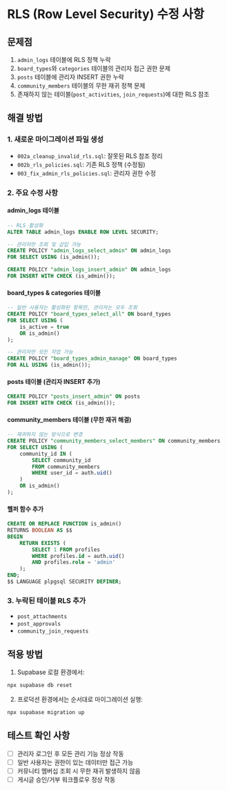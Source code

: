 # RLS (Row Level Security) 수정 사항

## 문제점
1. `admin_logs` 테이블에 RLS 정책 누락
2. `board_types`와 `categories` 테이블의 관리자 접근 권한 문제
3. `posts` 테이블에 관리자 INSERT 권한 누락
4. `community_members` 테이블의 무한 재귀 정책 문제
5. 존재하지 않는 테이블(`post_activities`, `join_requests`)에 대한 RLS 참조

## 해결 방법

### 1. 새로운 마이그레이션 파일 생성
- `002a_cleanup_invalid_rls.sql`: 잘못된 RLS 참조 정리
- `002b_rls_policies.sql`: 기존 RLS 정책 (수정됨)
- `003_fix_admin_rls_policies.sql`: 관리자 권한 수정

### 2. 주요 수정 사항

#### admin_logs 테이블
```sql
-- RLS 활성화
ALTER TABLE admin_logs ENABLE ROW LEVEL SECURITY;

-- 관리자만 조회 및 삽입 가능
CREATE POLICY "admin_logs_select_admin" ON admin_logs
FOR SELECT USING (is_admin());

CREATE POLICY "admin_logs_insert_admin" ON admin_logs
FOR INSERT WITH CHECK (is_admin());
```

#### board_types & categories 테이블
```sql
-- 일반 사용자는 활성화된 항목만, 관리자는 모두 조회
CREATE POLICY "board_types_select_all" ON board_types
FOR SELECT USING (
    is_active = true 
    OR is_admin()
);

-- 관리자만 모든 작업 가능
CREATE POLICY "board_types_admin_manage" ON board_types
FOR ALL USING (is_admin());
```

#### posts 테이블 (관리자 INSERT 추가)
```sql
CREATE POLICY "posts_insert_admin" ON posts
FOR INSERT WITH CHECK (is_admin());
```

#### community_members 테이블 (무한 재귀 해결)
```sql
-- 재귀하지 않는 방식으로 변경
CREATE POLICY "community_members_select_members" ON community_members
FOR SELECT USING (
    community_id IN (
        SELECT community_id 
        FROM community_members 
        WHERE user_id = auth.uid()
    )
    OR is_admin()
);
```

#### 헬퍼 함수 추가
```sql
CREATE OR REPLACE FUNCTION is_admin()
RETURNS BOOLEAN AS $$
BEGIN
    RETURN EXISTS (
        SELECT 1 FROM profiles 
        WHERE profiles.id = auth.uid() 
        AND profiles.role = 'admin'
    );
END;
$$ LANGUAGE plpgsql SECURITY DEFINER;
```

### 3. 누락된 테이블 RLS 추가
- `post_attachments`
- `post_approvals`
- `community_join_requests`

## 적용 방법

1. Supabase 로컬 환경에서:
```bash
npx supabase db reset
```

2. 프로덕션 환경에서는 순서대로 마이그레이션 실행:
```bash
npx supabase migration up
```

## 테스트 확인 사항
- [ ] 관리자 로그인 후 모든 관리 기능 정상 작동
- [ ] 일반 사용자는 권한이 있는 데이터만 접근 가능
- [ ] 커뮤니티 멤버십 조회 시 무한 재귀 발생하지 않음
- [ ] 게시글 승인/거부 워크플로우 정상 작동